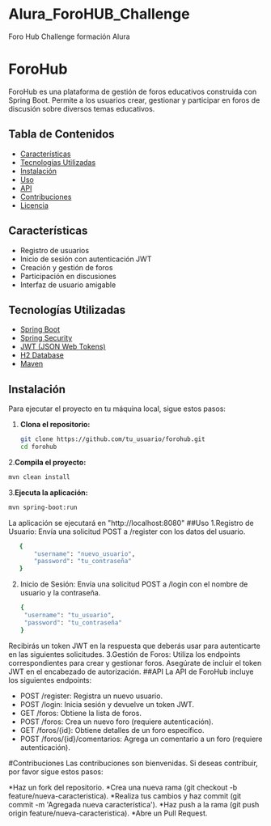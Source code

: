 # Alura_ForoHUB_Challenge
Foro Hub Challenge formación Alura
# ForoHub

ForoHub es una plataforma de gestión de foros educativos construida con Spring Boot. Permite a los usuarios crear, gestionar y participar en foros de discusión sobre diversos temas educativos.

## Tabla de Contenidos

- [Características](#características)
- [Tecnologías Utilizadas](#tecnologías-utilizadas)
- [Instalación](#instalación)
- [Uso](#uso)
- [API](#api)
- [Contribuciones](#contribuciones)
- [Licencia](#licencia)

## Características

- Registro de usuarios
- Inicio de sesión con autenticación JWT
- Creación y gestión de foros
- Participación en discusiones
- Interfaz de usuario amigable

## Tecnologías Utilizadas

- [Spring Boot](https://spring.io/projects/spring-boot)
- [Spring Security](https://spring.io/projects/spring-security)
- [JWT (JSON Web Tokens)](https://jwt.io/)
- [H2 Database](https://www.h2database.com/)
- [Maven](https://maven.apache.org/)

## Instalación

Para ejecutar el proyecto en tu máquina local, sigue estos pasos:

1. **Clona el repositorio:**

   ```bash
   git clone https://github.com/tu_usuario/forohub.git
   cd forohub
   ```
   
2.**Compila el proyecto:**

   ```bash
   mvn clean install
   ```

3.**Ejecuta la aplicación:**
   
   ```bash
   mvn spring-boot:run
   ```
La aplicación se ejecutará en "http://localhost:8080"
##Uso 
1.Registro de Usuario: Envía una solicitud POST a /register con los datos del usuario.
   ```bash
      {
          "username": "nuevo_usuario",
          "password": "tu_contraseña"
      }
   ```
2. Inicio de Sesión: Envía una solicitud POST a /login con el nombre de usuario y la contraseña.
   ```bash
   {
    "username": "tu_usuario",
    "password": "tu_contraseña"
   }
   ```
Recibirás un token JWT en la respuesta que deberás usar para autenticarte en las siguientes solicitudes.
3.Gestión de Foros: Utiliza los endpoints correspondientes para crear y gestionar foros. Asegúrate de incluir el token JWT en el encabezado de autorización.
##API
La API de ForoHub incluye los siguientes endpoints:

* POST /register: Registra un nuevo usuario.
* POST /login: Inicia sesión y devuelve un token JWT.
* GET /foros: Obtiene la lista de foros.
* POST /foros: Crea un nuevo foro (requiere autenticación).
* GET /foros/{id}: Obtiene detalles de un foro específico.
* POST /foros/{id}/comentarios: Agrega un comentario a un foro (requiere autenticación).

#Contribuciones
Las contribuciones son bienvenidas. Si deseas contribuir, por favor sigue estos pasos:

*Haz un fork del repositorio.
*Crea una nueva rama (git checkout -b feature/nueva-caracteristica).
*Realiza tus cambios y haz commit (git commit -m 'Agregada nueva característica').
*Haz push a la rama (git push origin feature/nueva-caracteristica).
*Abre un Pull Request.
